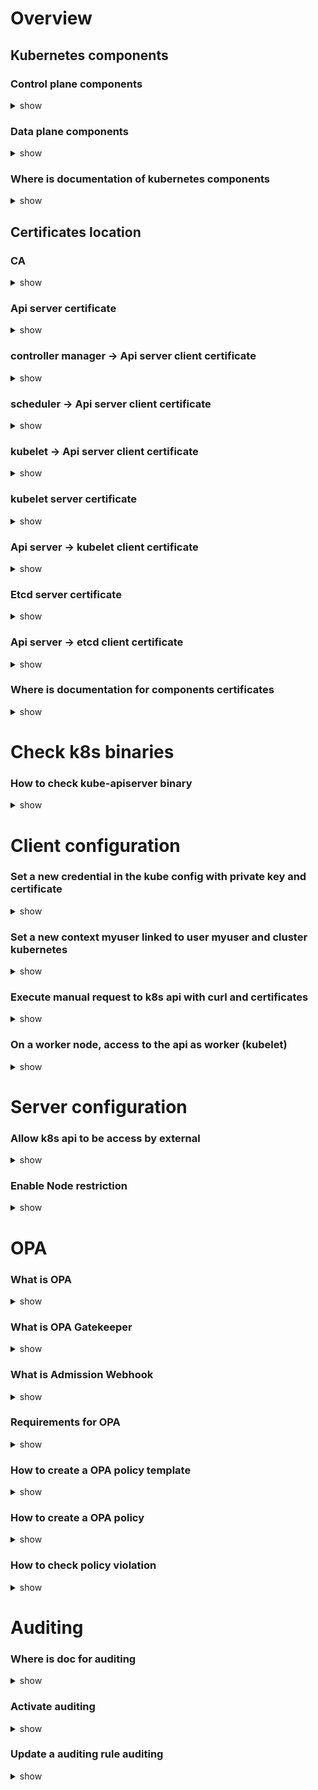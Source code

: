 # Overview 

## Kubernetes components

### Control plane components

<details>
<summary>show</summary>
<p>

apiserver -> etcd (k8s database)

scheduler (assign pod to nodes) -> apiserver

controller manager -> apiserver

</p>
</details>

### Data plane components

<details>
<summary>show</summary>
<p>

apiserver <-> kubelet (run pod and informs api server pod state changes)

apiserver <- kube-proxy (informs services changed)

</p>
</details>

### Where is documentation of kubernetes components

<details>
<summary>show</summary>
<p>

[Kubernetes Components](https://kubernetes.io/docs/concepts/overview/components)

Concepts > Overview > Kubernetes components

</p>
</details>

## Certificates location 

### CA

<details>
<summary>show</summary>
<p>

on master node /etc/kubernetes/pki/ca.crt,key

</p>
</details>

### Api server certificate

<details>
<summary>show</summary>
<p>

on master node /etc/kubernetes/pki/apiserver.crt,key

</p>
</details>

### controller manager -> Api server client certificate

<details>
<summary>show</summary>
<p>

on master node vi /etc/kubernetes/controller-manager.conf (data is in the configuration file)

</p>
</details>

### scheduler -> Api server client certificate

<details>
<summary>show</summary>
<p>

on master node vi /etc/kubernetes/scheduler.conf (data is in the configuration file)

</p>
</details>

### kubelet -> Api server client certificate 

<details>
<summary>show</summary>
<p>

on each node,  vi /etc/kubernetes/kubelet.conf refers to /var/lib/kubelet/pki/kubelet-client-current.pem

</p>
</details>

### kubelet server certificate

<details>
<summary>show</summary>
<p>

on each node, /var/lib/kubelet/pki/kubelet.crt,key

</p>
</details>

### Api server -> kubelet client certificate 

<details>
<summary>show</summary>
<p>

on master node /etc/kubernetes/pki/apiserver-kubelet-client.crt,key

</p>
</details>

### Etcd server certificate

<details>
<summary>show</summary>
<p>

on master node /etc/kubernetes/pki/etcd/server.crt,key

</p>
</details>

### Api server -> etcd client certificate 

<details>
<summary>show</summary>
<p>

on master node /etc/kubernetes/pki/apiserver-etcd-client.crt,key

</p>
</details>

### Where is documentation for components certificates

<details>
<summary>show</summary>
<p>

[PKI certificates and requirements](https://kubernetes.io/docs/setup/best-practices/certificates/)

Getting started > Best practices > PKI certificates and requirements


</p>
</details>

# Check k8s binaries

### How to check kube-apiserver binary


<details>
<summary>show</summary>
<p>

 - Go the kubernetes github repo https://github.com/kubernetes/kubernetes and choose the k8s version with tags and download server binaries (changelog)
 - `tar xzf kubernetes-server-linux-amd64.tar.gz`
 - `sha512sum kubernetes/server/bin/kube-apiserver > compare`
 - run `ps aux | grep kube-apiserver` to get the pid
 - `find /proc/[PID]/root/ | grep kube-api`
 - `sha512sum [BINARY_PATH] >> compare`
 - after cleanup compare file, run `cat compare | uniq`


</p>
</details>

# Client configuration

### Set a new credential in the kube config with private key and certificate


<details>
<summary>show</summary>
<p>

`k config set-credentials myuser --client-key=myuser.key --client-certificate=myuser.crt`

</p>
</details>

### Set a new context myuser linked to user myuser and cluster kubernetes


<details>
<summary>show</summary>
<p>

`k config set-context myuser --user=myuser --cluster=kubernetes`

</p>
</details>

### Execute manual request to k8s api with curl and certificates


<details>
<summary>show</summary>
<p>

`curl https://X.X.X.X -k --cacert ca --cert crt --key key`

where ca, crt, key are files extracted with command `echo DATA | base64 --decode` (get the data in the kube config file or with `k config view --raw`)

</p>
</details>

### On a worker node, access to the api as worker (kubelet)


<details>
<summary>show</summary>
<p>

`ssh YOUR_WORKER_NODE`

`export KUBECONFIG=/etc/kubernetes/kubelet.conf`

</p>
</details>

# Server configuration

### Allow k8s api to be access by external


<details>
<summary>show</summary>
<p>

`k edit service kubernetes` and `type: ClusterIP` by `type: NodePort`

</p>
</details>

### Enable Node restriction

<details>
<summary>show</summary>
<p>

Add `--enable-admission-plugins=NodeRestriction` in kube-apiserver arguments on the manifest file

wihich deny worker to add label started with key `node-restriction.kubernetes.io` (sample : `k label node node01 node-restriction.kubernetes.io/two=123`)

</p>
</details>

# OPA

### What is OPA

<details>
<summary>show</summary>
<p>

OPA : Open Policy Agent

OPA is an extension (non specific for kuberntes) which allows us to write custom policies.

Rego language is used to write policy implementation.

</p>
</details>

### What is OPA Gatekeeper

<details>
<summary>show</summary>
<p>

OPA Gatekeeper make OPA easier to use in kuberntes.

Rego language is used to write policy implementation.

</p>
</details>

### What is  Admission Webhook

<details>
<summary>show</summary>
<p>

It's called on resource creation after authorization checks die validating admission webbook.

or resource change for mutating admission webbook.

</p>
</details>

### Requirements for OPA

<details>
<summary>show</summary>
<p>

Check the parameter `enable-admission-plugins` of kube-api manifest file. Value must equal to `NodeRestriction`

</p>
</details>

### How to create a OPA policy template

<details>
<summary>show</summary>
<p>

Apply the ConstraintTemplate yaml file (example below) : 		


```yaml
apiVersion: templates.gatekeeper.sh/v1beta1
kind: ConstraintTemplate
metadata:
  name: k8salwaysdeny
spec:
  crd:
    spec:
      names:
        kind: K8sAlwaysDeny
      validation:
        # Schema for the `parameters` field
        openAPIV3Schema:
          properties:
            message:
              type: string
  targets:
    - target: admission.k8s.gatekeeper.sh
      rego: |
        package k8salwaysdeny
        violation[{"msg": msg}] {
          1 > 0
          msg := input.parameters.message
        }
```

Then check the creation of the custom resource definition with `k get [.METADATA.NAME]` (replace with K8sAlwaysDeny in the example)

</p>
</details>

### How to create a OPA policy

<details>
<summary>show</summary>
<p>

Apply the custom resource definition yaml file (example below) : 		


```yaml
apiVersion: constraints.gatekeeper.sh/v1beta1
kind: K8sAlwaysDeny
metadata:
  name: pod-always-deny
spec:
  match:
    kinds:
      - apiGroups: [""]
        kinds: ["Pod"]
  parameters:
    message: "ACCESS DENIED!"
```

Then check the creation with `k get K8sAlwaysDeny`

</p>
</details>

### How to check policy violation

<details>
<summary>show</summary>
<p>

Run `k describe [TEMPLATE_METADATA_NAME] [POLICY_METADATA_NAME]`

and checks for the violations section.

</p>
</details>

# Auditing

### Where is doc for auditing

<details>
<summary>show</summary>
<p>

[Auditing](https://kubernetes.io/docs/tasks/debug/debug-cluster/audit/)

Tasks > Monitoring, Logging, and Debugging > Troubleshooting Clusters > Auditing

</p>
</details>

### Activate auditing

<details>
<summary>show</summary>
<p>

 - Create a folder `etc/kubernetes/audit/`
 - Create a default audit policy file  `etc/kubernetes/audit/policy.yaml`
 - Add in the kube apio manfiest file the parameters : `--audit-policy-file=/etc/kubernetes/audit/policy.yaml`, `--audit-log-path=/etc/kubernetes/audit/logs/audit.log`, `--audit-log-maxsize=500`, `--audit-log-maxbackup=5`


Add the volume and volumeMount : 

```yaml
volumes:
- name: audit
  hostPath:
    path: /etc/kubernetes/audit
    type: File
```

```yaml
volumeMounts:
  - mountPath: /etc/kubernetes/audit
    name: audit
```

</p>
</details>

### Update a auditing rule auditing

<details>
<summary>show</summary>
<p>

 - Desactiving auditing by comment parameter `--audit-policy-file` in the kube api manifest file
 - Update policy file
 - Uncomment parameter

</p>
</details>


